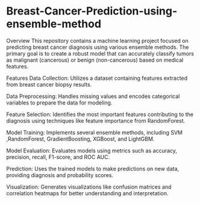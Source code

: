 # Breast-Cancer-Prediction-using-ensemble-method


Overview
This repository contains a machine learning project focused on predicting breast cancer diagnosis using various ensemble methods. The primary goal is to create a robust model that can accurately classify tumors as malignant (cancerous) or benign (non-cancerous) based on medical features.

Features
Data Collection: Utilizes a dataset containing features extracted from breast cancer biopsy results.

Data Preprocessing: Handles missing values and encodes categorical variables to prepare the data for modeling.

Feature Selection: Identifies the most important features contributing to the diagnosis using techniques like feature importance from RandomForest.

Model Training: Implements several ensemble methods, including SVM ,RandomForest, GradientBoosting, XGBoost, and LightGBM.

Model Evaluation: Evaluates models using metrics such as accuracy, precision, recall, F1-score, and ROC AUC.

Prediction: Uses the trained models to make predictions on new data, providing diagnosis and probability scores.

Visualization: Generates visualizations like confusion matrices and correlation heatmaps for better understanding and interpretation.
